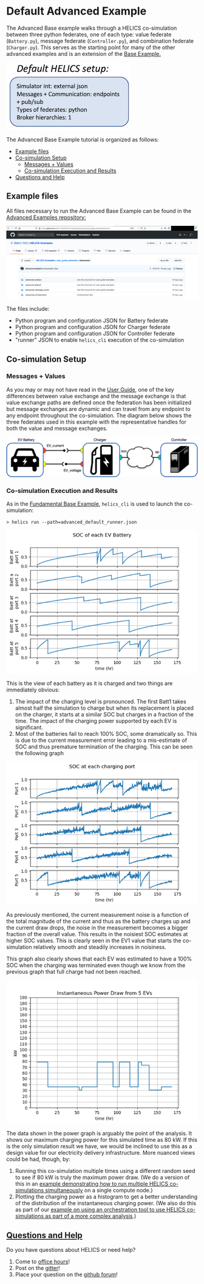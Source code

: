 # Default Advanced Example

The Advanced Base example walks through a HELICS co-simulation between three python federates, one of each type: value federate (`Battery.py`), message federate (`Controller.py`), and combination federate (`Charger.py`). This serves as the starting point for many of the other advanced examples and is an extension of the [Base Example.](../fundamental_examples/fundamental_default.md)

![](../../../img/advanced_default_setup.png)

The Advanced Base Example tutorial is organized as follows:

- [Example files](#example-files)
- [Co-simulation Setup](#co-simulation-setup)
  - [Messages + Values](#messages-values)
  - [Co-simulation Execution and Results](#co-simulation-execution-and-results)
- [Questions and Help](#questions-and-help)

## Example files

All files necessary to run the Advanced Base Example can be found in the [Advanced Examples repository:](https://github.com/GMLC-TDC/HELICS-Examples/tree/master/user_guide_examples/advanced/advanced_default)

[![](../../../img/advanced_examples_github.png)](https://github.com/GMLC-TDC/HELICS-Examples/tree/master/user_guide_examples/advanced/fundamental_default)

The files include:

- Python program and configuration JSON for Battery federate
- Python program and configuration JSON for Charger federate
- Python program and configuration JSON for Controller federate
- "runner" JSON to enable `helics_cli` execution of the co-simulation

## Co-simulation Setup

### Messages + Values

As you may or may not have read in the [User Guide](../../fundamental_topics/message_federates.md), one of the key differences between value exchange and the message exchange is that value exchange paths are defined once the federation has been initialized but message exchanges are dynamic and can travel from any endpoint to any endpoint throughout the co-simulation. The diagram below shows the three federates used in this example with the representative handles for both the value and message exchanges.

![](../../../img/advanced_default_signal_topology.png)

### Co-simulation Execution and Results

As in the [Fundamental Base Example](../fundamental_examples/fundamental_default.md), `helics_cli` is used to launch the co-simulation:

```
> helics run --path=advanced_default_runner.json
```

![](../../../img/advanced_default_battery_SOCs.png)

This is the view of each battery as it is charged and two things are immediately obvious:

1. The impact of the charging level is pronounced. The first Batt1 takes almost half the simulation to charge but when its replacement is placed on the charger, it starts at a similar SOC but charges in a fraction of the time. The impact of the charging power supported by each EV is significant.
2. Most of the batteries fail to reach 100% SOC, some dramatically so. This is due to the current measurement error leading to a mis-estimate of SOC and thus premature termination of the charging. This can be seen the following graph

![](../../../img/advanced_default_estimated_SOCs.png)

As previously mentioned, the current measurement noise is a function of the total magnitude of the current and thus as the battery charges up and the current draw drops, the noise in the measurement becomes a bigger fraction of the overall value. This results in the noisiest SOC estimates at higher SOC values. This is clearly seen in the EV1 value that starts the co-simulation relatively smooth and steadily increases in noisiness.

This graph also clearly shows that each EV was estimated to have a 100% SOC when the charging was terminated even though we know from the previous graph that full charge had not been reached.

![](../../../img/advanced_default_charging_power.png)

The data shown in the power graph is arguably the point of the analysis. It shows our maximum charging power for this simulated time as 80 kW. If this is the only simulation result we have, we would be inclined to use this as a design value for our electricity delivery infrastructure. More nuanced views could be had, though, by:

1. Running this co-simulation multiple times using a different random seed to see if 80 kW is truly the maximum power draw. (We do a version of this in an [example demonstrating how to run multiple HELICS co-simulations simultaneously](../examples/advanced_examples/advanced_brokers_simultaneous.md) on a single compute node.)
2. Plotting the charging power as a histogram to get a better understanding of the distribution of the instantaneous charging power. (We also do this as part of our [example on using an orchestration tool to use HELICS co-simulations as part of a more complex analysis](../examples/advanced_examples/advanced_orchestration.md).)

## [Questions and Help](../support.md)

Do you have questions about HELICS or need help?

1. Come to [office hours](mailto:helicsteam@helics.org)!
2. Post on the [gitter](https://gitter.im/GMLC-TDC/HELICS)!
3. Place your question on the [github forum](https://github.com/GMLC-TDC/HELICS/discussions)!
